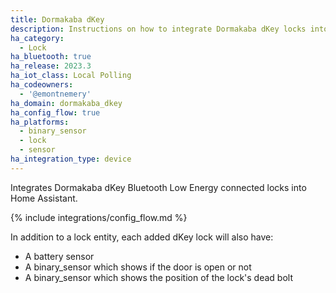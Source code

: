 ```yaml
---
title: Dormakaba dKey
description: Instructions on how to integrate Dormakaba dKey locks into Home Assistant.
ha_category:
  - Lock
ha_bluetooth: true
ha_release: 2023.3
ha_iot_class: Local Polling
ha_codeowners:
  - '@emontnemery'
ha_domain: dormakaba_dkey
ha_config_flow: true
ha_platforms:
  - binary_sensor
  - lock
  - sensor
ha_integration_type: device
---
```


Integrates Dormakaba dKey Bluetooth Low Energy connected locks into Home Assistant.

{% include integrations/config_flow.md %}

In addition to a lock entity, each added dKey lock will also have:
- A battery sensor
- A binary_sensor which shows if the door is open or not
- A binary_sensor which shows the position of the lock's dead bolt
